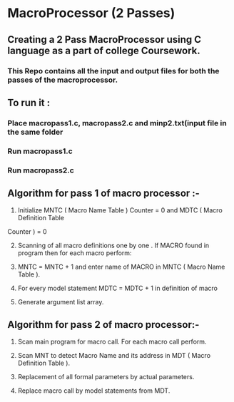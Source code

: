 # MacroProcessor (2 Passes)
## Creating a 2 Pass MacroProcessor using C language as a part of college Coursework.
### This Repo contains all the input and output files for both the passes of the macroprocessor.

## To run it :

### Place macropass1.c, macropass2.c and minp2.txt(input file in the same folder  
### Run macropass1.c 
### Run macropass2.c

## Algorithm for pass 1 of macro processor :-
1) Initialize MNTC ( Macro Name Table ) Counter = 0 and MDTC ( Macro Definition Table

Counter ) = 0

2) Scanning of all macro definitions one by one . If MACRO found in program then for each macro perform:

3) MNTC = MNTC + 1 and enter name of MACRO in MNTC ( Macro Name Table ).

4) For every model statement MDTC = MDTC + 1 in definition of macro

5) Generate argument list array.

## Algorithm for pass 2 of macro processor:-
1) Scan main program for macro call. For each macro call perform.

2) Scan MNT to detect Macro Name and its address in MDT ( Macro Definition Table ).

3) Replacement of all formal parameters by actual parameters.

4) Replace macro call by model statements from MDT.
